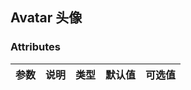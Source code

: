## Avatar 头像

### Attributes
|  参数  |   说明    |  类型   |  默认值  | 可选值 |
|-------|--------|--------|--------|--------|
